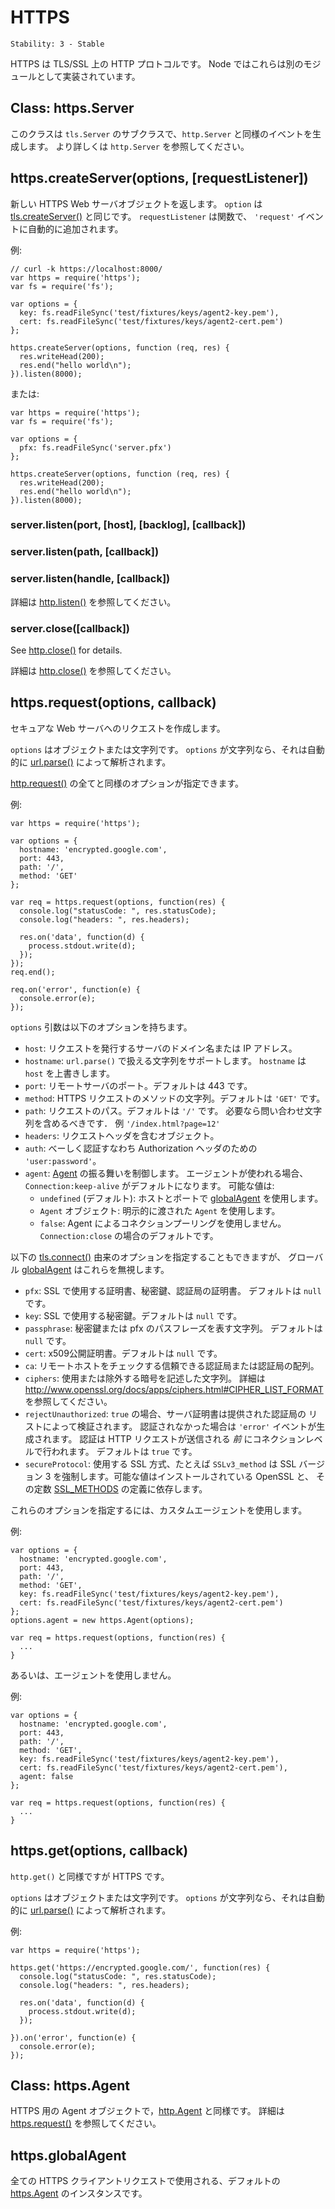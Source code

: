 # HTTPS

    Stability: 3 - Stable

<!--
HTTPS is the HTTP protocol over TLS/SSL. In Node this is implemented as a
separate module.
-->

HTTPS は TLS/SSL 上の HTTP プロトコルです。
Node ではこれらは別のモジュールとして実装されています。

## Class: https.Server

<!--
This class is a subclass of `tls.Server` and emits events same as
`http.Server`. See `http.Server` for more information.
-->

このクラスは `tls.Server` のサブクラスで、`http.Server` と同様のイベントを生成します。
より詳しくは `http.Server` を参照してください。

## https.createServer(options, [requestListener])

<!--
Returns a new HTTPS web server object. The `options` is similar to
[tls.createServer()][].  The `requestListener` is a function which is
automatically added to the `'request'` event.
-->

新しい HTTPS Web サーバオブジェクトを返します。
`option` は [tls.createServer()][] と同じです。
`requestListener` は関数で、 `'request'` イベントに自動的に追加されます。

<!--
Example:
-->

例:

    // curl -k https://localhost:8000/
    var https = require('https');
    var fs = require('fs');

    var options = {
      key: fs.readFileSync('test/fixtures/keys/agent2-key.pem'),
      cert: fs.readFileSync('test/fixtures/keys/agent2-cert.pem')
    };

    https.createServer(options, function (req, res) {
      res.writeHead(200);
      res.end("hello world\n");
    }).listen(8000);

<!--
Or
-->

または:

    var https = require('https');
    var fs = require('fs');

    var options = {
      pfx: fs.readFileSync('server.pfx')
    };

    https.createServer(options, function (req, res) {
      res.writeHead(200);
      res.end("hello world\n");
    }).listen(8000);


### server.listen(port, [host], [backlog], [callback])
### server.listen(path, [callback])
### server.listen(handle, [callback])

<!--
See [http.listen()][] for details.
-->

詳細は [http.listen()][] を参照してください。

### server.close([callback])

See [http.close()][] for details.

詳細は [http.close()][] を参照してください。

## https.request(options, callback)

<!--
Makes a request to a secure web server.
-->

セキュアな Web サーバへのリクエストを作成します。

<!--
`options` can be an object or a string. If `options` is a string, it is
automatically parsed with [url.parse()](url.html#url.parse).
-->

`options` はオブジェクトまたは文字列です。
`options` が文字列なら、それは自動的に [url.parse()](url.html#url.parse)
によって解析されます。

<!--
All options from [http.request()][] are valid.
-->

[http.request()][] の全てと同様のオプションが指定できます。

<!--
Example:
-->

例:

    var https = require('https');

    var options = {
      hostname: 'encrypted.google.com',
      port: 443,
      path: '/',
      method: 'GET'
    };

    var req = https.request(options, function(res) {
      console.log("statusCode: ", res.statusCode);
      console.log("headers: ", res.headers);

      res.on('data', function(d) {
        process.stdout.write(d);
      });
    });
    req.end();

    req.on('error', function(e) {
      console.error(e);
    });

<!--
The options argument has the following options
-->

`options` 引数は以下のオプションを持ちます。

<!--
- `host`: A domain name or IP address of the server to issue the request to.
  Defaults to `'localhost'`.
- `hostname`: To support `url.parse()` `hostname` is preferred over `host`
- `port`: Port of remote server. Defaults to 443.
- `method`: A string specifying the HTTP request method. Defaults to `'GET'`.
- `path`: Request path. Defaults to `'/'`. Should include query string if any.
  E.G. `'/index.html?page=12'`
- `headers`: An object containing request headers.
- `auth`: Basic authentication i.e. `'user:password'` to compute an
  Authorization header.
- `agent`: Controls [Agent][] behavior. When an Agent is used request will
  default to `Connection: keep-alive`. Possible values:
 - `undefined` (default): use [globalAgent][] for this host and port.
 - `Agent` object: explicitly use the passed in `Agent`.
 - `false`: opts out of connection pooling with an Agent, defaults request to
   `Connection: close`.
-->

- `host`: リクエストを発行するサーバのドメイン名または IP アドレス。
- `hostname`: `url.parse()` で扱える文字列をサポートします。
  `hostname` は `host` を上書きします。
- `port`: リモートサーバのポート。デフォルトは 443 です。
- `method`: HTTPS リクエストのメソッドの文字列。デフォルトは `'GET'` です。
- `path`: リクエストのパス。デフォルトは `'/'` です。
  必要なら問い合わせ文字列を含めるべきです．
  例 `'/index.html?page=12'`
- `headers`: リクエストヘッダを含むオブジェクト。
- `auth`: べーしく認証すなわち Authorization ヘッダのための `'user:password'`。
- `agent`: [Agent][] の振る舞いを制御します。
  エージェントが使われる場合、`Connection:keep-alive` がデフォルトになります。
  可能な値は:
  - `undefined` (デフォルト): ホストとポートで [globalAgent][] を使用します。
  - `Agent` オブジェクト: 明示的に渡された `Agent` を使用します。
  - `false`: Agent によるコネクションプーリングを使用しません。
    `Connection:close` の場合のデフォルトです。

<!--
The following options from [tls.connect()][] can also be specified. However, a
[globalAgent][] silently ignores these.
-->

以下の [tls.connect()][] 由来のオプションを指定することもできますが、
グローバル [globalAgent][] はこれらを無視します。

<!--
- `pfx`: Certificate, Private key and CA certificates to use for SSL. Default `null`.
- `key`: Private key to use for SSL. Default `null`.
- `passphrase`: A string of passphrase for the private key or pfx. Default `null`.
- `cert`: Public x509 certificate to use. Default `null`.
- `ca`: An authority certificate or array of authority certificates to check
  the remote host against.
- `ciphers`: A string describing the ciphers to use or exclude. Consult
  <http://www.openssl.org/docs/apps/ciphers.html#CIPHER_LIST_FORMAT> for
  details on the format.
- `rejectUnauthorized`: If `true`, the server certificate is verified against
  the list of supplied CAs. An `'error'` event is emitted if verification
  fails. Verification happens at the connection level, *before* the HTTP
  request is sent. Default `true`.
- `secureProtocol`: The SSL method to use, e.g. `SSLv3_method` to force
  SSL version 3. The possible values depend on your installation of
  OpenSSL and are defined in the constant [SSL_METHODS][].
-->

- `pfx`: SSL で使用する証明書、秘密鍵、認証局の証明書。
   デフォルトは `null` です。
- `key`: SSL で使用する秘密鍵。デフォルトは `null` です。
- `passphrase`: 秘密鍵または pfx のパスフレーズを表す文字列。
   デフォルトは `null` です。
- `cert`: x509公開証明書。デフォルトは `null` です。
- `ca`: リモートホストをチェックする信頼できる認証局または認証局の配列。
- `ciphers`: 使用または除外する暗号を記述した文字列。
  詳細は <http://www.openssl.org/docs/apps/ciphers.html#CIPHER_LIST_FORMAT>
  を参照してください。
- `rejectUnauthorized`: `true` の場合、サーバ証明書は提供された認証局の
  リストによって検証されます。
  認証されなかった場合は `'error'` イベントが生成されます。
  認証は HTTP リクエストが送信される *前* にコネクションレベルで行われます。
  デフォルトは `true` です。
- `secureProtocol`: 使用する SSL 方式、たとえば `SSLv3_method` は
  SSL バージョン 3 を強制します。可能な値はインストールされている OpenSSL と、
  その定数 [SSL_METHODS][] の定義に依存します。

<!--
In order to specify these options, use a custom `Agent`.
-->

これらのオプションを指定するには、カスタムエージェントを使用します。

<!--
Example:
-->

例:

    var options = {
      hostname: 'encrypted.google.com',
      port: 443,
      path: '/',
      method: 'GET',
      key: fs.readFileSync('test/fixtures/keys/agent2-key.pem'),
      cert: fs.readFileSync('test/fixtures/keys/agent2-cert.pem')
    };
    options.agent = new https.Agent(options);

    var req = https.request(options, function(res) {
      ...
    }

<!--
Or does not use an `Agent`.
-->

あるいは、エージェントを使用しません。

<!--
Example:
-->

例:

    var options = {
      hostname: 'encrypted.google.com',
      port: 443,
      path: '/',
      method: 'GET',
      key: fs.readFileSync('test/fixtures/keys/agent2-key.pem'),
      cert: fs.readFileSync('test/fixtures/keys/agent2-cert.pem'),
      agent: false
    };

    var req = https.request(options, function(res) {
      ...
    }


## https.get(options, callback)

<!--
Like `http.get()` but for HTTPS.
-->

`http.get()` と同様ですが HTTPS です。

<!--
`options` can be an object or a string. If `options` is a string, it is
automatically parsed with [url.parse()](url.html#url.parse).
-->

`options` はオブジェクトまたは文字列です。
`options` が文字列なら、それは自動的に [url.parse()](url.html#url.parse)
によって解析されます。

<!--
Example:
-->

例:

    var https = require('https');

    https.get('https://encrypted.google.com/', function(res) {
      console.log("statusCode: ", res.statusCode);
      console.log("headers: ", res.headers);

      res.on('data', function(d) {
        process.stdout.write(d);
      });

    }).on('error', function(e) {
      console.error(e);
    });


## Class: https.Agent

<!--
An Agent object for HTTPS similar to [http.Agent][].  See [https.request()][]
for more information.
-->

HTTPS 用の Agent オブジェクトで，[http.Agent][] と同様です。
詳細は [https.request()][] を参照してください。

## https.globalAgent

<!--
Global instance of [https.Agent][] for all HTTPS client requests.
-->

全ての HTTPS クライアントリクエストで使用される、デフォルトの
[https.Agent][] のインスタンスです。

[Agent]: #https_class_https_agent
[globalAgent]: #https_https_globalagent
[http.listen()]: http.html#http_server_listen_port_hostname_backlog_callback
[http.close()]: http.html#http_server_close_callback
[http.Agent]: http.html#http_class_http_agent
[http.request()]: http.html#http_http_request_options_callback
[https.Agent]: #https_class_https_agent
[https.request()]: #https_https_request_options_callback
[tls.connect()]: tls.html#tls_tls_connect_options_callback
[tls.createServer()]: tls.html#tls_tls_createserver_options_secureconnectionlistener
[SSL_METHODS]: http://www.openssl.org/docs/ssl/ssl.html#DEALING_WITH_PROTOCOL_METHODS
